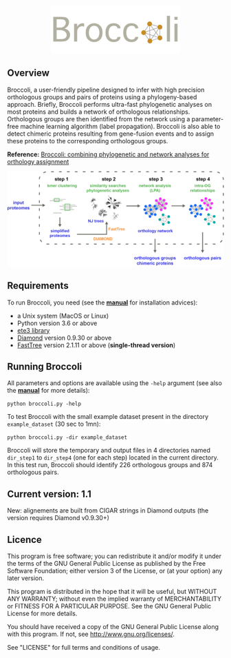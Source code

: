 

<p align="center">
  <img width="300" height="auto" src="./images/logo_broccoli.png">
</p>

## Overview

Broccoli, a user-friendly pipeline designed to infer with high precision orthologous groups and pairs of proteins using a phylogeny-based approach. Briefly, Broccoli performs ultra-fast phylogenetic analyses on most proteins and builds a network of orthologous relationships. Orthologous groups are then identified from the network using a parameter-free machine learning algorithm (label propagation). Broccoli is also able to detect chimeric proteins resulting from gene-fusion events and to assign these proteins to the corresponding orthologous groups. 

__Reference:__ <a href="https://doi.org/10.1101/2019.12.13.875831">Broccoli: combining phylogenetic and network analyses for orthology assignment</a>

<p align="center">
  <img width="650" height="auto" src="./images/overview_broccoli.png">
</p>


## Requirements
To run Broccoli, you need (see the [**manual**](Manual_broccoli_v1.0.pdf) for installation advices):
- a Unix system (MacOS or Linux)
- Python version 3.6 or above
- <a href="https://github.com/etetoolkit/ete">ete3 library</a>
- <a href="https://github.com/bbuchfink/diamond">Diamond</a> version 0.9.30 or above
- <a href="http://www.microbesonline.org/fasttree/">FastTree</a> version 2.1.11 or above (**single-thread version**)


## Running Broccoli
All parameters and options are available using the `-help` argument (see also the [**manual**](Manual_broccoli_v1.0.pdf) for more details):
```
python broccoli.py -help
```
To test Broccoli with the small example dataset present in the directory `example_dataset` (30 sec to 1mn):
```
python broccoli.py -dir example_dataset
```
Broccoli will store the temporary and output files in 4 directories named `dir_step1` to `dir_step4` (one for each step) located in the current directory.
In this test run, Broccoli should identify 226 orthologous groups and 874 orthologous pairs.


## Current version: 1.1
New: alignements are built from CIGAR strings in Diamond outputs (the version requires Diamond v0.9.30+)


## Licence
This program is free software; you can redistribute it and/or modify it under the terms of the GNU General Public License as published by the Free Software Foundation; either version 3 of the License, or (at your option) any later version.

This program is distributed in the hope that it will be useful, but WITHOUT ANY WARRANTY; without even the implied warranty of MERCHANTABILITY or FITNESS FOR A PARTICULAR PURPOSE. See the GNU General Public License for more details.

You should have received a copy of the GNU General Public License along with this program. If not, see http://www.gnu.org/licenses/.

See "LICENSE" for full terms and conditions of usage.
